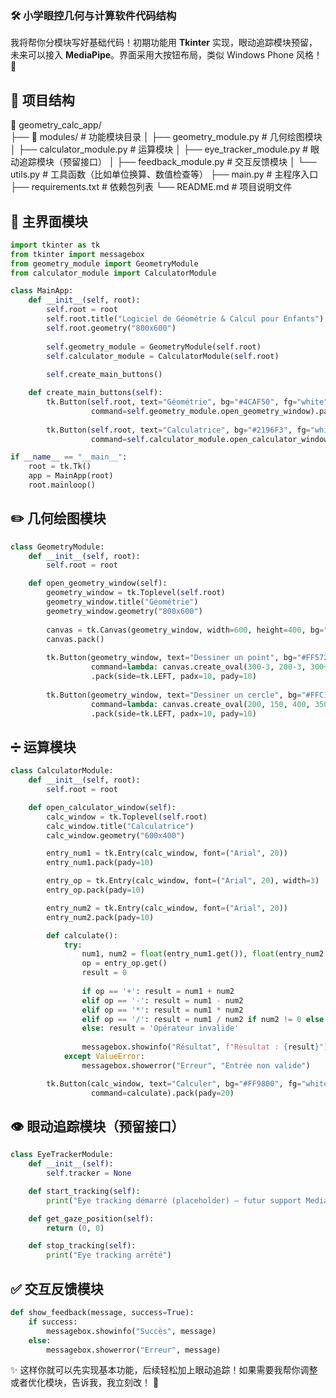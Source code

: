 ### 🛠️ **小学眼控几何与计算软件代码结构**

我将帮你分模块写好基础代码！初期功能用 **Tkinter** 实现，眼动追踪模块预留，未来可以接入 **MediaPipe**。界面采用大按钮布局，类似 Windows Phone 风格！🚀

## 📂 **项目结构**


📂 geometry_calc_app/  
├── 📂 modules/                    # 功能模块目录
│   ├── geometry_module.py        # 几何绘图模块
│   ├── calculator_module.py      # 运算模块
│   ├── eye_tracker_module.py     # 眼动追踪模块（预留接口）
│   ├── feedback_module.py        # 交互反馈模块
│   └── utils.py                  # 工具函数（比如单位换算、数值检查等）
├── main.py                       # 主程序入口
├── requirements.txt              # 依赖包列表
└── README.md                     # 项目说明文件

## 📂 **主界面模块**

```python
import tkinter as tk
from tkinter import messagebox
from geometry_module import GeometryModule
from calculator_module import CalculatorModule

class MainApp:
    def __init__(self, root):
        self.root = root
        self.root.title("Logiciel de Géométrie & Calcul pour Enfants")
        self.root.geometry("800x600")
        
        self.geometry_module = GeometryModule(self.root)
        self.calculator_module = CalculatorModule(self.root)
        
        self.create_main_buttons()

    def create_main_buttons(self):
        tk.Button(self.root, text="Géométrie", bg="#4CAF50", fg="white", font=("Arial", 20), width=10, height=5, 
                  command=self.geometry_module.open_geometry_window).pack(side=tk.LEFT, padx=20, pady=20)
        
        tk.Button(self.root, text="Calculatrice", bg="#2196F3", fg="white", font=("Arial", 20), width=10, height=5, 
                  command=self.calculator_module.open_calculator_window).pack(side=tk.LEFT, padx=20, pady=20)

if __name__ == "__main__":
    root = tk.Tk()
    app = MainApp(root)
    root.mainloop()
```


## ✏️ **几何绘图模块**

```python
class GeometryModule:
    def __init__(self, root):
        self.root = root

    def open_geometry_window(self):
        geometry_window = tk.Toplevel(self.root)
        geometry_window.title("Géométrie")
        geometry_window.geometry("800x600")
        
        canvas = tk.Canvas(geometry_window, width=600, height=400, bg="white")
        canvas.pack()
        
        tk.Button(geometry_window, text="Dessiner un point", bg="#FF5722", fg="white", font=("Arial", 16), 
                  command=lambda: canvas.create_oval(300-3, 200-3, 300+3, 200+3, fill="red"))
                  .pack(side=tk.LEFT, padx=10, pady=10)
        
        tk.Button(geometry_window, text="Dessiner un cercle", bg="#FFC107", fg="white", font=("Arial", 16), 
                  command=lambda: canvas.create_oval(200, 150, 400, 350, outline="blue"))
                  .pack(side=tk.LEFT, padx=10, pady=10)
```


## ➗ **运算模块**

```python
class CalculatorModule:
    def __init__(self, root):
        self.root = root

    def open_calculator_window(self):
        calc_window = tk.Toplevel(self.root)
        calc_window.title("Calculatrice")
        calc_window.geometry("600x400")

        entry_num1 = tk.Entry(calc_window, font=("Arial", 20))
        entry_num1.pack(pady=10)

        entry_op = tk.Entry(calc_window, font=("Arial", 20), width=3)
        entry_op.pack(pady=10)

        entry_num2 = tk.Entry(calc_window, font=("Arial", 20))
        entry_num2.pack(pady=10)

        def calculate():
            try:
                num1, num2 = float(entry_num1.get()), float(entry_num2.get())
                op = entry_op.get()
                result = 0
                
                if op == '+': result = num1 + num2
                elif op == '-': result = num1 - num2
                elif op == '*': result = num1 * num2
                elif op == '/': result = num1 / num2 if num2 != 0 else 'Erreur : Division par zéro'
                else: result = 'Opérateur invalide'
                
                messagebox.showinfo("Résultat", f"Résultat : {result}")
            except ValueError:
                messagebox.showerror("Erreur", "Entrée non valide")

        tk.Button(calc_window, text="Calculer", bg="#FF9800", fg="white", font=("Arial", 20), 
                  command=calculate).pack(pady=20)
```


## 👁 **眼动追踪模块（预留接口）**

```python
class EyeTrackerModule:
    def __init__(self):
        self.tracker = None

    def start_tracking(self):
        print("Eye tracking démarré (placeholder) — futur support MediaPipe")

    def get_gaze_position(self):
        return (0, 0)

    def stop_tracking(self):
        print("Eye tracking arrêté")
```


## ✅ **交互反馈模块**

```python
def show_feedback(message, success=True):
    if success:
        messagebox.showinfo("Succès", message)
    else:
        messagebox.showerror("Erreur", message)
```


✨ 这样你就可以先实现基本功能，后续轻松加上眼动追踪！如果需要我帮你调整或者优化模块，告诉我，我立刻改！ 🚀
